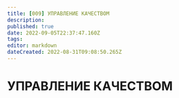 ```yaml
---
title: [009] УПРАВЛЕНИЕ КАЧЕСТВОМ
description: 
published: true
date: 2022-09-05T22:37:47.160Z
tags: 
editor: markdown
dateCreated: 2022-08-31T09:08:50.265Z
---
```


# УПРАВЛЕНИЕ КАЧЕСТВОМ

